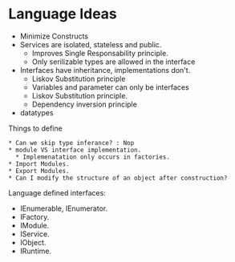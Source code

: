 # Language Ideas

* Minimize Constructs
* Services are isolated, stateless and public.
  * Improves Single Responsability principle.
  * Only serilizable types are allowed in the interface
* Interfaces have inheritance, implementations don't.
  * Liskov Substitution principle
  * Variables and parameter can only be interfaces
  * Liskov Substitution principle.
  * Dependency inversion principle
* datatypes

Things to define

    * Can we skip type inferance? : Nop
    * module VS interface implementation.
      * Implemenatation only occurs in factories.
    * Import Modules.
    * Export Modules.
    * Can I modify the structure of an object after construction?

Language defined interfaces:

* IEnumerable, IEnumerator.
* IFactory.
* IModule.
* IService.
* IObject.
* IRuntime.
